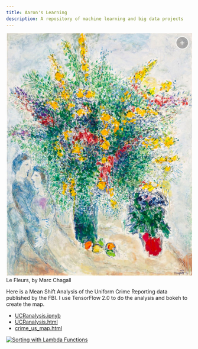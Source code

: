 ```yaml
---
title: Aaron's Learning
description: A repository of machine learning and big data projects
---
```


![Chagall's Le Fleurs](Chagall-LeFleurs.jpg)
Le Fleurs, by Marc Chagall

Here is a Mean Shift Analysis of the Uniform Crime Reporting data published by the FBI.
I use TensorFlow 2.0 to do the analysis and bokeh to create the map.

- [UCRanalysis.ipnyb](/crime_analysis/UCRanalysis.ipnyb)
- [UCRanalysis.html](/crime_analysis/UCRanalysis.html)
- [crime_us_map.html](/crime_analysis/crime_us_map.html)

[![Sorting with Lambda Functions](https://img.youtube.com/vi/UmUiu59e17Q/0.jpg)](http://www.youtube.com/watch?v=UmUiu59e17Q)
